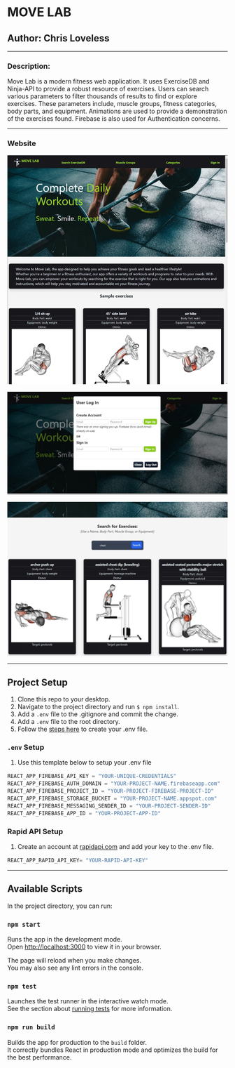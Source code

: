 # MOVE LAB

## Author: Chris Loveless

---
### Description: 

Move Lab is a modern fitness web application. It uses ExerciseDB and Ninja-API to provide a robust resource of exercises. Users can search various parameters to filter thousands of results to find or explore exercises. These parameters include, muscle groups, fitness categories, body parts, and equipment. Animations are used to provide a demonstration of the exercises found. Firebase is also used for Authentication concerns.

---

### Website 

![homepage](src/assets/img/homepage.jpg)

![sign up](src/assets/img/signup.jpg)

![demo page](src/assets/img/demopage.jpg)

---

## Project Setup 

1. Clone this repo to your desktop.
2. Navigate to the project directory and run `$ npm install`.
3. Add a `.env` file to the .gitignore and commit the change.
4. Add a `.env` file to the root directory.
5. Follow the [steps here](https://www.learnhowtoprogram.com/react/react-with-nosql/adding-firebase-to-react) to create your .env file.

### `.env` Setup

1. Use this template below to setup your .env file

```js
REACT_APP_FIREBASE_API_KEY = "YOUR-UNIQUE-CREDENTIALS"
REACT_APP_FIREBASE_AUTH_DOMAIN = "YOUR-PROJECT-NAME.firebaseapp.com"
REACT_APP_FIREBASE_PROJECT_ID = "YOUR-PROJECT-FIREBASE-PROJECT-ID"
REACT_APP_FIREBASE_STORAGE_BUCKET = "YOUR-PROJECT-NAME.appspot.com"
REACT_APP_FIREBASE_MESSAGING_SENDER_ID = "YOUR-PROJECT-SENDER-ID"
REACT_APP_FIREBASE_APP_ID = "YOUR-PROJECT-APP-ID"
```
### Rapid API Setup

1. Create an account at [rapidapi.com](https://rapidapi.com/) and add your key to the .env file.

```js
REACT_APP_RAPID_API_KEY= "YOUR-RAPID-API-KEY"
```

---

## Available Scripts

In the project directory, you can run:

### `npm start`

Runs the app in the development mode.\
Open [http://localhost:3000](http://localhost:3000) to view it in your browser.

The page will reload when you make changes.\
You may also see any lint errors in the console.

### `npm test`

Launches the test runner in the interactive watch mode.\
See the section about [running tests](https://facebook.github.io/create-react-app/docs/running-tests) for more information.

### `npm run build`

Builds the app for production to the `build` folder.\
It correctly bundles React in production mode and optimizes the build for the best performance.






